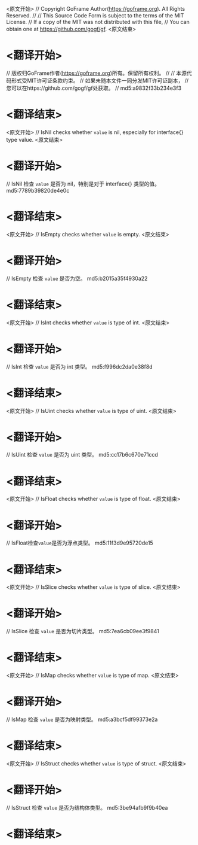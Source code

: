 
<原文开始>
// Copyright GoFrame Author(https://goframe.org). All Rights Reserved.
//
// This Source Code Form is subject to the terms of the MIT License.
// If a copy of the MIT was not distributed with this file,
// You can obtain one at https://github.com/gogf/gf.
<原文结束>

# <翻译开始>
// 版权归GoFrame作者(https://goframe.org)所有。保留所有权利。
//
// 本源代码形式受MIT许可证条款约束。
// 如果未随本文件一同分发MIT许可证副本，
// 您可以在https://github.com/gogf/gf处获取。
// md5:a9832f33b234e3f3
# <翻译结束>


<原文开始>
// IsNil checks whether `value` is nil, especially for interface{} type value.
<原文结束>

# <翻译开始>
// IsNil 检查 `value` 是否为 nil，特别是对于 interface{} 类型的值。 md5:7789b39820de4e0c
# <翻译结束>


<原文开始>
// IsEmpty checks whether `value` is empty.
<原文结束>

# <翻译开始>
// IsEmpty 检查 `value` 是否为空。 md5:b2015a35f4930a22
# <翻译结束>


<原文开始>
// IsInt checks whether `value` is type of int.
<原文结束>

# <翻译开始>
// IsInt 检查 `value` 是否为 int 类型。 md5:f996dc2da0e38f8d
# <翻译结束>


<原文开始>
// IsUint checks whether `value` is type of uint.
<原文结束>

# <翻译开始>
// IsUint 检查 `value` 是否为 uint 类型。 md5:cc17b6c670e71ccd
# <翻译结束>


<原文开始>
// IsFloat checks whether `value` is type of float.
<原文结束>

# <翻译开始>
// IsFloat检查`value`是否为浮点类型。 md5:11f3d9e95720de15
# <翻译结束>


<原文开始>
// IsSlice checks whether `value` is type of slice.
<原文结束>

# <翻译开始>
// IsSlice 检查 `value` 是否为切片类型。 md5:7ea6cb09ee3f9841
# <翻译结束>


<原文开始>
// IsMap checks whether `value` is type of map.
<原文结束>

# <翻译开始>
// IsMap 检查 `value` 是否为映射类型。 md5:a3bcf5df99373e2a
# <翻译结束>


<原文开始>
// IsStruct checks whether `value` is type of struct.
<原文结束>

# <翻译开始>
// IsStruct 检查 `value` 是否为结构体类型。 md5:3be94afb9f9b40ea
# <翻译结束>

